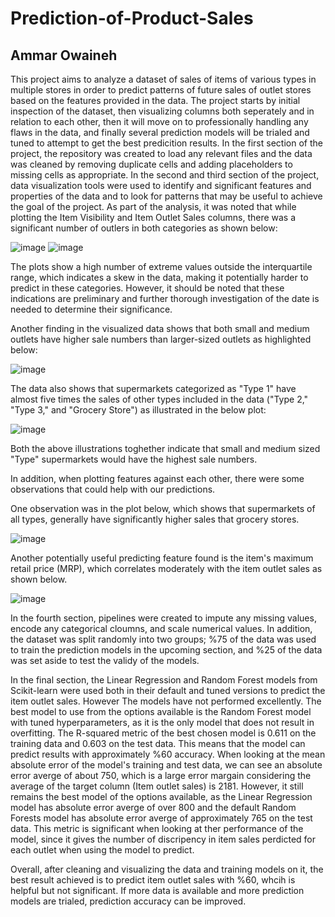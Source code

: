 # Prediction-of-Product-Sales
## Ammar Owaineh
This project aims to analyze a dataset of sales of items of various types in multiple stores in order to predict patterns of future sales of  outlet stores based on the features provided in the data. The project starts by initial inspection of the dataset, then visualizing columns both seperately and in relation to each other, then it will move on to professionally handling any flaws in the data, and finally several prediction models will be trialed and tuned to attempt to get the best predicition results. 
In the first section of the project, the repository was created to load any relevant files and the data was cleaned by removing duplicate cells and adding placeholders to missing cells as appropriate. 
In the second and third section of the project, data visualization tools were used to identify and significant features and properties of the data and to look for patterns that may be useful to achieve the goal of the project. 
As part of the analysis, it was noted that while plotting the Item Visibility and Item Outlet Sales columns, there was a significant number of outlers in both categories as shown below: 

![image](https://github.com/AKO91/Prediction-of-Product-Sales/assets/170138532/a719110b-467d-40cf-b3d5-ac089309d816)
![image](https://github.com/AKO91/Prediction-of-Product-Sales/assets/170138532/ba17c4ba-e2ba-4f85-bc02-7e277061007a)

The plots show a high number of extreme values outside the interquartile range, which indicates a skew in the data, making it potentially harder to predict in these categories. However, it should be noted that these indications are preliminary and further thorough investigation of the date is needed to determine their significance. 

Another finding in the visualized data shows that both small and medium outlets have higher sale numbers than larger-sized outlets as highlighted below: 

![image](https://github.com/AKO91/Prediction-of-Product-Sales/assets/170138532/f6fbc03d-bdc1-4cb0-bea1-6246dfa49899)

The data also shows that supermarkets categorized as "Type 1" have almost five times the sales of other types included in the data ("Type 2," "Type 3," and "Grocery Store") as illustrated in the below plot: 

![image](https://github.com/AKO91/Prediction-of-Product-Sales/assets/170138532/d630e996-2b66-4eab-a61a-40f657e15d26)

Both the above illustrations toghether indicate that small and medium sized "Type" supermarkets would have the highest sale numbers. 

In addition, when plotting features against each other, there were some observations that could help with our predictions. 

One observation was in the plot below, which shows that supermarkets of all types, generally have significantly higher sales that grocery stores. 

![image](https://github.com/AKO91/Prediction-of-Product-Sales/assets/170138532/b2e35a6c-065e-4f0a-bd1c-1bbc52b6cca6)

Another potentially useful predicting feature found is the item's maximum retail price (MRP), which correlates moderately with the item outlet sales as shown below. 

![image](https://github.com/AKO91/Prediction-of-Product-Sales/assets/170138532/0f53d7e6-0883-45d3-b6d7-aded87556dc3)

In the fourth section, pipelines were created to impute any missing values, encode any categorical cloumns, and scale numerical values. In addition, the dataset was split randomly into two groups; %75 of the data was used to train the prediction models in the upcoming section, and %25 of the data was set aside to test the validy of the models. 

In the final section, the Linear Regression and Random Forest models from Scikit-learn were used both in their default and tuned versions to predict the item outlet sales. However The models have not performed excellently. The best model to use from the options available is the Random Forest model with tuned hyperparameters, as it is the only model that does not result in overfitting.
The R-squared metric of the best chosen model is 0.611 on the training data and 0.603 on the test data. This means that the model can predict results with approximately %60 accuracy.
When looking at the mean absolute error of the model's training and test data, we can see an absolute error averge of about 750, which is a large error margain considering the average of the target column (Item outlet sales) is 2181. However, it still remains the best model of the options available, as the Linear Regression model has absolute error averge of over 800 and the default Random Forests model has absolute error averge of approximately 765 on the test data. This metric is significant when looking at ther performance of the model, since it gives the number of discripency in item sales perdicted for each outlet when using the model to predict. 

Overall, after cleaning and visualizing the data and training models on it, the best result achieved is to predict item outlet sales with %60, whcih is helpful but not significant. If more data is available and more prediction models are trialed, prediction accuracy can be improved. 




